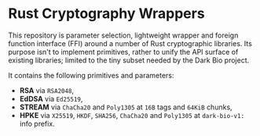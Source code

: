 # Rust Cryptography Wrappers

This repository is parameter selection, lightweight wrapper and foreign function interface (FFI) around a number of Rust cryptographic libraries. Its purpose isn't to implement primitives, rather to unify the API surface of existing libraries; limited to the tiny subset needed by the Dark Bio project.

It contains the following primitives and parameters:

- **RSA** via `RSA2048`,
- **EdDSA** via `Ed25519`,
- **STREAM** via `ChaCha20` and `Poly1305` at `16B` tags and `64KiB` chunks,
- **HPKE** via `X25519`, `HKDF`, `SHA256`, `ChaCha20` and `Poly1305` at `dark-bio-v1:` info prefix.
